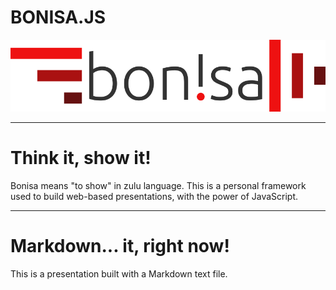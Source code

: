 # BONISA.JS

![Bonisa Logo](../../media/img/logo/svg/logo-full.svg)

---

# Think it, show it!

Bonisa means "to show" in zulu language. This is a personal framework used to build web-based presentations, with the power of JavaScript.

---

# Markdown... it, right now!

This is a presentation built with a Markdown text file.